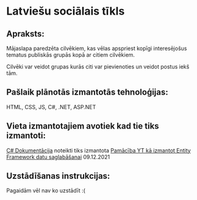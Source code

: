 # Latviešu sociālais tīkls

## Apraksts:
Mājaslapa paredzēta cilvēkiem, kas vēlas apspriest kopīgi interesējošus tematus publiskās grupās kopā ar citiem cilvēkiem.

Cilvēki var veidot grupas kurās citi var pievienoties un veidot postus iekš tām.

## Pašlaik plānotās izmantotās tehnoloģijas:
HTML,
CSS,
JS,
C#,
.NET,
ASP.NET

## Vieta izmantotajiem avotiek kad tie tiks izmantoti:
[C# Dokumentācija](https://docs.microsoft.com/en-us/dotnet/csharp/) noteikti tiks izmantota
[Pamācība YT kā izmantot Entity Framework datu saglabāšanai](https://www.youtube.com/watch?v=ZX7_12fwQLU) 09.12.2021
## Uzstādīšanas instrukcijas:
Pagaidām vēl nav ko uzstādīt :(
